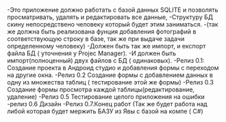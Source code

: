 -Это приложение должно работать с базой данных SQLITE и позволять просматривать, удалять и редактировать все данные,
 -Структуру БД скину непосредствено человеку который будет этим заниматься.
 -(так же должна быть реализована фунция добавления фотографий в соответствующую строку в базе, так же при выдаче задачи определенному человеку)
 -Должен быть так же импорт, и експорт файла БД ( уточнения у Projec Manager).
 -И должен быть импорт(полноценный) двух файлов с БД ( одинаковых).
 -Релиз 0.1: Создание проекта в Андроид студио  и добавления формы с переходом на другие окна.
 -Релиз 0.2 Создание формы с добавлением данных в одну из множества таблиц ( тестирование этой же формы)
 -Релиз 0.3 Создание формы просмотра каждой таблицы(редактирование, удаление)
 -Релиз 0.5 Тестирование целого приложения на ошибки
 -релиз 0.6 Дизайн
 -Релиз 0.7.Конец работ
(Так же будет работа над либой которая будет мержить БАЗУ из Явы с базой на компе ( C#)
